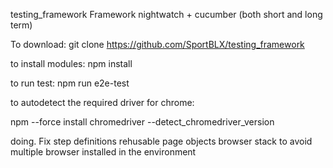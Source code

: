 testing_framework
Framework nightwatch + cucumber (both short and long term)

To download: git clone https://github.com/SportBLX/testing_framework

to install modules: npm install

to run test: npm run e2e-test

to autodetect the required driver for chrome:

npm --force install chromedriver --detect_chromedriver_version

doing. Fix step definitions rehusable page objects browser stack to avoid multiple browser installed in the environment
